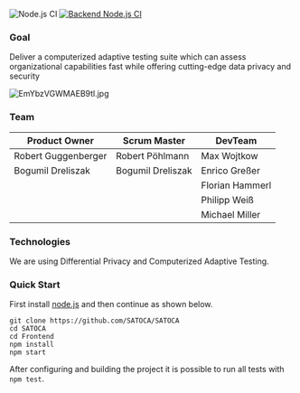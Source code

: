 ![Node.js CI](https://github.com/SATOCA/SATOCA/workflows/Node.js%20CI/badge.svg)
[![Backend Node.js CI](https://github.com/SATOCA/SATOCA/actions/workflows/backend-ci.yml/badge.svg)](https://github.com/SATOCA/SATOCA/actions/workflows/backend-ci.yml)

### Goal
Deliver a computerized adaptive testing suite which can assess organizational capabilities fast while offering cutting-edge data privacy and security

![EmYbzVGWMAEB9tl.jpg](https://dev.azure.com/guggenbergerro81934/071f7f30-0109-410e-ad49-101482642024/_apis/git/repositories/4d342ed3-b9d5-47e9-acba-02c1da50f9f2/Items?path=%2F.attachments%2FEmYbzVGWMAEB9tl-89b8bbe6-fc9c-4a33-80c5-ef885c544924.jpg&download=false&resolveLfs=true&%24format=octetStream&api-version=5.0-preview.1&sanitize=true&versionDescriptor.version=wikiMaster)


### Team
|Product Owner  | Scrum Master  | DevTeam |
|--|--|--|
|Robert Guggenberger  | Robert Pöhlmann | Max Wojtkow  |
|Bogumil Dreliszak  |Bogumil Dreliszak  | Enrico Greßer  |
|  |  | Florian Hammerl |
|  |  | Philipp Weiß |
|  |  |  Michael Miller |

### Technologies

We are using Differential Privacy and Computerized Adaptive Testing.

### Quick Start 
First install [node.js](https://nodejs.org) and then continue as shown below.
```
git clone https://github.com/SATOCA/SATOCA
cd SATOCA
cd Frontend
npm install
npm start
```
After configuring and building the project it is possible to run all tests with `npm test`.
